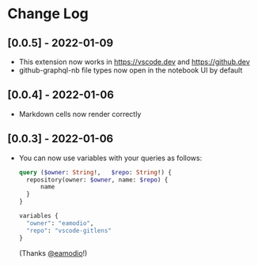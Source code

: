 # Change Log

## [0.0.5] - 2022-01-09

- This extension now works in https://vscode.dev and https://github.dev
- github-graphql-nb file types now open in the notebook UI by default

## [0.0.4] - 2022-01-06

- Markdown cells now render correctly

## [0.0.3] - 2022-01-06

- You can now use variables with your queries as follows:
  ```graphql
  query ($owner: String!,	$repo: String!) { 
    repository(owner: $owner, name: $repo) {
        name
    }
  }

  variables {
    "owner": "eamodio",
    "repo": "vscode-gitlens"
  }
  ```
  (Thanks [@eamodio](https://github.com/eamodio)!)